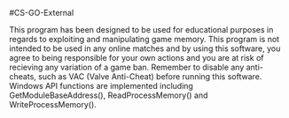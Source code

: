 #CS-GO-External

This program has been designed to be used for educational purposes in regards to exploiting and manipulating game memory. This program is not intended to be used in any online matches and by using this software, you agree to being responsible for your own actions and you are at risk of recieving any variation of a game ban. Remember to disable any anti-cheats, such as VAC (Valve Anti-Cheat) before running this software. Windows API functions are implemented including GetModuleBaseAddress(), ReadProcessMemory() and WriteProcessMemory().
